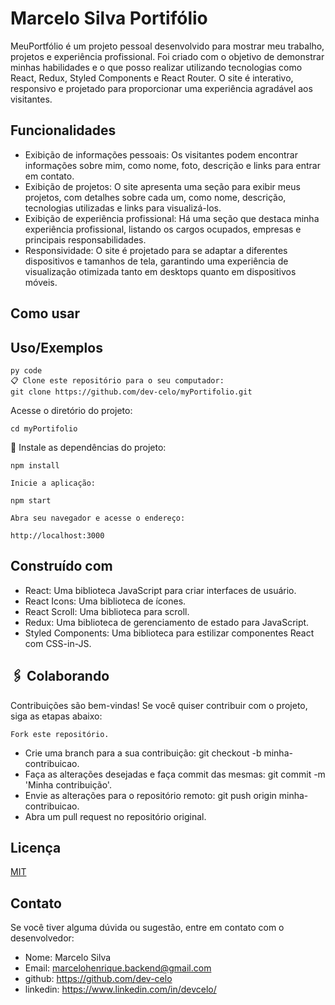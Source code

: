 # Marcelo Silva Portifólio

MeuPortfólio é um projeto pessoal desenvolvido para mostrar meu trabalho, projetos e experiência profissional. Foi criado com o objetivo de demonstrar minhas habilidades e o que posso realizar utilizando tecnologias como React, Redux, Styled Components e React Router. O site é interativo, responsivo e projetado para proporcionar uma experiência agradável aos visitantes.
## Funcionalidades

- Exibição de informações pessoais: Os visitantes podem encontrar informações sobre mim, como nome, foto, descrição e links para entrar em contato.
- Exibição de projetos: O site apresenta uma seção para exibir meus projetos, com detalhes sobre cada um, como nome, descrição, tecnologias utilizadas e links para visualizá-los.
- Exibição de experiência profissional: Há uma seção que destaca minha experiência profissional, listando os cargos ocupados, empresas e principais responsabilidades.
- Responsividade: O site é projetado para se adaptar a diferentes dispositivos e tamanhos de tela, garantindo uma experiência de visualização otimizada tanto em desktops quanto em dispositivos móveis.


## Como usar
## Uso/Exemplos

```
py code
📋 Clone este repositório para o seu computador:
git clone https://github.com/dev-celo/myPortifolio.git
```
Acesse o diretório do projeto:
```
cd myPortifolio
```
🔧 Instale as dependências do projeto:
```
npm install
```
```
Inicie a aplicação:
```
```
npm start
```
```
Abra seu navegador e acesse o endereço:
```

```
http://localhost:3000
```
## Construído com

- React: Uma biblioteca JavaScript para criar interfaces de usuário.
- React Icons: Uma biblioteca de ícones.
- React Scroll: Uma biblioteca para scroll.
- Redux: Uma biblioteca de gerenciamento de estado para JavaScript.
- Styled Components: Uma biblioteca para estilizar componentes React com CSS-in-JS.

## 🖇️ Colaborando
Contribuições são bem-vindas! Se você quiser contribuir com o projeto, siga as etapas abaixo:

`Fork este repositório.`

- Crie uma branch para a sua contribuição: git checkout -b minha-contribuicao.
- Faça as alterações desejadas e faça commit das mesmas: git commit -m 'Minha contribuição'.
- Envie as alterações para o repositório remoto: git push origin minha-contribuicao.
- Abra um pull request no repositório original.
## Licença

[MIT](https://choosealicense.com/licenses/mit/)


## Contato

Se você tiver alguma dúvida ou sugestão, entre em contato com o desenvolvedor:

- Nome: Marcelo Silva
- Email: marcelohenrique.backend@gmail.com
- github: https://github.com/dev-celo
- linkedin: https://www.linkedin.com/in/devcelo/
